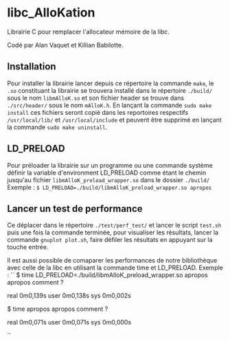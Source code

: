 # libc_AlloKation
Librairie C pour remplacer l'allocateur mémoire de la libc.

Codé par Alan Vaquet et Killian Babilotte.
## Installation
Pour installer la librairie lancer depuis ce répertoire la commande `make`, le `.so` constituant la librairie se trouvera installé dans le répertoire `./build/` sous le nom `libmAlloK.so` et son fichier header se trouve dans `./src/header/` sous le nom `mAlloK.h`.
En lançant la commande `sudo make install` ces fichiers seront copié dans les reportoires respectifs `/usr/local/lib/` et `/usr/local/include` et peuvent être supprimé en lançant la commande `sudo make uninstall`.

## LD_PRELOAD
Pour préloader la librairie sur un programme ou une commande système définir la variable d'environment LD_PRELOAD comme étant le chemin jusqu'au fichier `libmAlloK_preload_wrapper.so` dans le dossier `./build/` 
Exemple :
``
$ LD_PRELOAD=./build/libmAlloK_preload_wrapper.so apropos
``

## Lancer un test de performance 
Ce déplacer dans le répertoire `./test/perf_test/` et lancer le script `test.sh` puis une fois la commande terminée, pour visualiser les résultats, lancer la commande `gnuplot plot.sh`, faire défiler les résultats en appuyant sur la touche entrée.

Il est aussi possible de comaparer les performances de notre bibliothèque avec celle de la libc en utilisant la commande time et LD_PRELOAD.
Exemple :
``
$ time LD_PRELOAD=./build/libmAlloK_preload_wrapper.so apropos
apropos comment ?

real	0m0,139s
user	0m0,138s
sys	0m0,002s

$ time apropos
apropos comment ?

real	0m0,071s
user	0m0,071s
sys	0m0,000s

``

